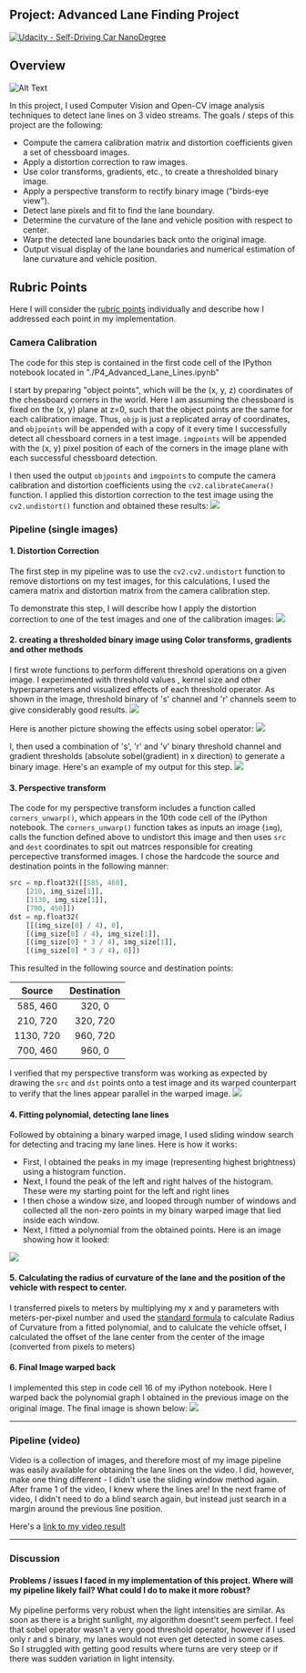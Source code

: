 ## Project: Advanced Lane Finding Project
[![Udacity - Self-Driving Car NanoDegree](https://s3.amazonaws.com/udacity-sdc/github/shield-carnd.svg)](http://www.udacity.com/drive)

Overview
---

![Alt Text](./projectVideoAnime.gif)


In this project, I used Computer Vision and Open-CV image analysis techniques to detect lane lines on 3 video streams. The goals / steps of this project are the following:

* Compute the camera calibration matrix and distortion coefficients given a set of chessboard images.
* Apply a distortion correction to raw images.
* Use color transforms, gradients, etc., to create a thresholded binary image.
* Apply a perspective transform to rectify binary image ("birds-eye view").
* Detect lane pixels and fit to find the lane boundary.
* Determine the curvature of the lane and vehicle position with respect to center.
* Warp the detected lane boundaries back onto the original image.
* Output visual display of the lane boundaries and numerical estimation of lane curvature and vehicle position.


Rubric Points
---
Here I will consider the [rubric points](https://review.udacity.com/#!/rubrics/571/view) individually and describe how I addressed each point in my implementation.  

### Camera Calibration

The code for this step is contained in the first code cell of the IPython notebook located in "./P4_Advanced_Lane_Lines.ipynb"

I start by preparing "object points", which will be the (x, y, z) coordinates of the chessboard corners in the world. Here I am assuming the chessboard is fixed on the (x, y) plane at z=0, such that the object points are the same for each calibration image.  Thus, `objp` is just a replicated array of coordinates, and `objpoints` will be appended with a copy of it every time I successfully detect all chessboard corners in a test image.  `imgpoints` will be appended with the (x, y) pixel position of each of the corners in the image plane with each successful chessboard detection.  

I then used the output `objpoints` and `imgpoints` to compute the camera calibration and distortion coefficients using the `cv2.calibrateCamera()` function.  I applied this distortion correction to the test image using the `cv2.undistort()` function and obtained these results: 
<img src="./output_images/camera_calibration.jpg">

### Pipeline (single images)

#### 1. Distortion Correction

The first step in my pipeline was to use the `cv2.cv2.undistort` function to remove distortions on my test images, for this calculations, I used the camera matrix and distortion matrix from the camera calibration step.

To demonstrate this step, I will describe how I apply the distortion correction to one of the test images and one of the calibration images:
<img src="./output_images/undistorted_output.jpg">

#### 2. creating a thresholded binary image using Color transforms, gradients and other methods

I first wrote functions to perform different threshold operations on a given image. I experimented with threshold values , kernel size and other hyperparameters and visualized effects of each threshold operator. As shown in the image, threshold binary of 's' channel and 'r' channels seem to give considerably good results.
<img src="./output_images/color_transformed.jpg">

Here is another picture showing the effects using sobel operator:
<img src="./output_images/sobelOutputs.jpg">

I, then used a combination of 's', 'r' and 'v' binary threshold channel and gradient thresholds (absolute sobel(gradient) in x direction) to generate a binary image.  Here's an example of my output for this step.
<img src="./output_images/combinedBinary.jpg">


#### 3. Perspective transform

The code for my perspective transform includes a function called `corners_unwarp()`, which appears in the 10th code cell of the IPython notebook.  The `corners_unwarp()` function takes as inputs an image (`img`), calls the function defined above to undistort this image and then uses `src` and `dest` coordinates to spit out matrces responsible for creating percepective transformed images. I chose the hardcode the source and destination points in the following manner:

```python
src = np.float32([[585, 460],
    [210, img_size[1]],
    [1130, img_size[1]],
    [700, 450]])
dst = np.float32(
    [[(img_size[0] / 4), 0],
    [(img_size[0] / 4), img_size[1]],
    [(img_size[0] * 3 / 4), img_size[1]],
    [(img_size[0] * 3 / 4), 0]])
```

This resulted in the following source and destination points:

| Source        | Destination   | 
|:-------------:|:-------------:| 
| 585, 460      | 320, 0        | 
| 210, 720      | 320, 720      |
| 1130, 720     | 960, 720      |
| 700, 460      | 960, 0        |

I verified that my perspective transform was working as expected by drawing the `src` and `dst` points onto a test image and its warped counterpart to verify that the lines appear parallel in the warped image.
<img src="./Images for Readme/perceptiveImageOutputs.jpg">

#### 4. Fitting polynomial, detecting lane lines

Followed by obtaining a binary warped image, I used sliding window search for detecting and tracing my lane lines. Here is how it works: 

* First, I obtained the peaks in my image (representing highest brightness) using a histogram function.
* Next, I found the peak of the left and right halves of the histogram. These were my starting point for the left and right lines
* I then chose a window size, and looped through number of windows and collected all the non-zero points in my binary warped image that lied inside each window.
* Next, I fitted a polynomial from the obtained points. Here is an image showing how it looked:
<img src="./output_images/binaryWarped.jpg">

#### 5. Calculating the radius of curvature of the lane and the position of the vehicle with respect to center.

I transferred pixels to meters by multiplying my x and y parameters with meters-per-pixel number and used the [standard formula](http://mathworld.wolfram.com/RadiusofCurvature.html1) to calculate Radius of Curvature from a fitted polynomial, and to calulcate the vehicle offset, I calculated the offset of the lane center from the center of the image (converted from pixels to meters)

#### 6. Final Image warped back

I implemented this step in code cell 16 of my iPython notebook. Here I warped back the polynomial graph I obtained in the previous image on the original image. The final image is shown below:
<img src="./output_images/finalOutputImages.jpg">

---

### Pipeline (video)

Video is a collection of images, and therefore most of my image pipeline was easily available for obtaining the lane lines on the video. I did, however, make one thing different - I didn't use the sliding window method again. After frame 1 of the video, I knew where the lines are! In the next frame of video, I didn't need to do a blind search again, but instead just search in a margin around the previous line position. 

Here's a [link to my video result](./test_videos_output/ProjectVideoOutput.mp4)

---

### Discussion

#### Problems / issues I faced in my implementation of this project.  Where will my pipeline likely fail?  What could I do to make it more robust?

My pipeline performs very robust when the light intensities are similar. As soon as there is a bright sunlight, my algorithm doesnt't seem perfect. I feel that sobel operator wasn't a very good threshold operator, however if I used only r and s binary, my lanes would not even get detected in some cases. So I struggled with getting good results where turns are very steep or if there was sudden variation in light intensity.
